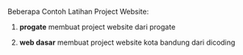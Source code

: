 Beberapa Contoh Latihan Project Website:

1. **progate**      membuat project website dari progate

2. **web dasar**    membuat project website kota bandung dari dicoding
